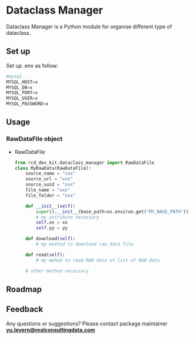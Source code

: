 # Dataclass Manager
Dataclass Manager is a Python module for organise different type of dataclass.
## Set up
Set up .env as follow:
```python
#mysql
MYSQL_HOST=x
MYSQL_DB=x
MYSQL_PORT=x
MYSQL_USER=x
MYSQL_PASSWORD=x
```
## Usage
### RawDataFile object
* RawDataFile
    ```python
    from rcd_dev_kit.dataclass_manager import RawDataFile
    class MyRawData(RawDataFile):
        source_name = "xxx"
        source_url = "xxx"
        source_uuid = "xxx"
        file_name = "xxx"
        file_folder = "xxx"

        def __init__(self):
            super().__init__(base_path=os.environ.get("MY_BASE_PATH"))
            # my attribute necessary
            self.xx = xx
            self.yy = yy

        def download(self):
            # my method to download raw data file

        def read(self):
            # my mehod to read RAW data of list of RAW data

        # other method necessary
    ```

## Roadmap


## Feedback
Any questions or suggestions?
Please contact package maintainer **yu.levern@realconsultingdata.com**
